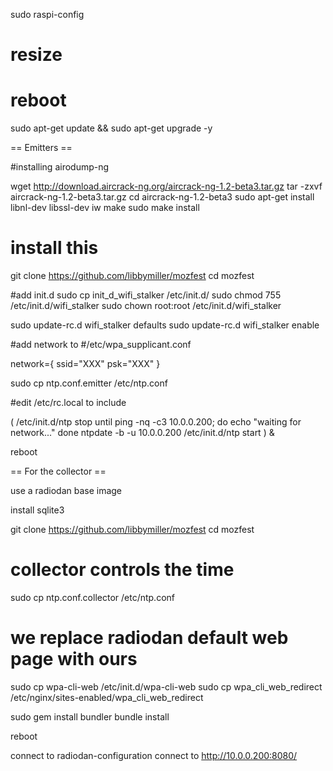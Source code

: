 sudo raspi-config

# resize
# reboot

sudo apt-get update && sudo apt-get upgrade -y

== Emitters ==

#installing airodump-ng

wget http://download.aircrack-ng.org/aircrack-ng-1.2-beta3.tar.gz
tar -zxvf aircrack-ng-1.2-beta3.tar.gz
cd aircrack-ng-1.2-beta3
sudo apt-get install libnl-dev libssl-dev iw
make
sudo make install

# install this
git clone https://github.com/libbymiller/mozfest
cd mozfest

#add init.d
sudo cp init_d_wifi_stalker /etc/init.d/
sudo chmod 755 /etc/init.d/wifi_stalker
sudo chown root:root /etc/init.d/wifi_stalker

sudo update-rc.d wifi_stalker defaults
sudo update-rc.d wifi_stalker enable

#add network to
#/etc/wpa_supplicant.conf

network={
    ssid="XXX"
    psk="XXX"
}

sudo cp ntp.conf.emitter /etc/ntp.conf

#edit /etc/rc.local to include

( /etc/init.d/ntp stop
until ping -nq -c3 10.0.0.200; do
  echo "waiting for network..."
done
ntpdate -b -u 10.0.0.200 /etc/init.d/ntp start ) &

reboot

== For the collector ==

use a radiodan base image

install sqlite3

git clone https://github.com/libbymiller/mozfest
cd mozfest

# collector controls the time
sudo cp ntp.conf.collector /etc/ntp.conf

# we replace radiodan default web page with ours
sudo cp wpa-cli-web /etc/init.d/wpa-cli-web 
sudo cp wpa_cli_web_redirect /etc/nginx/sites-enabled/wpa_cli_web_redirect

sudo gem install bundler
bundle install

reboot

connect to radiodan-configuration
connect to http://10.0.0.200:8080/
